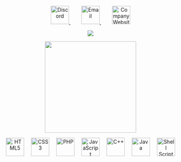 <!-- Social Links & Company Website -->
<p align="center">
  <!-- Discord -->
  <a href="https://discord.com/users/@templeterry" target="_blank">
    <img src="https://img.icons8.com/fluency/48/000000/discord-logo.png" alt="Discord" width="50" height="50"/>
  </a>
  
  <!-- Email -->
  <a href="mailto:contact@templeenterprise.com" target="_blank" style="margin-left: 30px;">
    <img src="https://img.icons8.com/fluency/48/000000/gmail-new.png" alt="Email" width="50" height="50"/>
  </a>
  
  <!-- Company Website -->
  <a href="https://templeenterprise.com" target="_blank" style="margin-left: 30px;">
    <img src="https://img.icons8.com/ios-filled/50/81A1C1/domain.png" alt="Company Website" width="50" height="50"/>
  </a>
</p>

<!-- Stats Dashboard -->
<p align="center">
  <a href="https://git.io/streak-stats" target="_blank">
    <img src="https://streak-stats.demolab.com?user=PhilipPanda&theme=nord&border_radius=4.5&date_format=j%20M%5B%20Y%5D&mode=weekly&card_width=450&card_height=200"/>
  </a>
</p>

<!-- Activity Graph -->
<p align="center">
  <a href="https://git.io/streak-stats" target="_blank">
    <img height=250 src="https://github-readme-activity-graph.vercel.app/graph?username=PhilipPanda&border_radius=0&custom_title=activity%20graph&hide_title=true&bg_color=2E3440&color=81A1C1&line=88C0D0&point=5E81AC&area_color=D8DEE9&title_color=81A1C1&area=true"/>
  </a> 
</p>

<!-- Languages & Tools -->
<p align="center">
  <img src="https://img.icons8.com/color/48/000000/html-5.png" alt="HTML5" width="50" height="50" style="margin-right: 15px;"/>
  <img src="https://img.icons8.com/color/48/000000/css3.png" alt="CSS3" width="50" height="50" style="margin-right: 15px;"/>
  <img src="https://img.icons8.com/color/48/000000/php.png" alt="PHP" width="50" height="50" style="margin-right: 15px;"/>
  <img src="https://img.icons8.com/color/48/000000/javascript.png" alt="JavaScript" width="50" height="50" style="margin-right: 15px;"/>
  <img src="https://img.icons8.com/color/48/000000/c-plus-plus-logo.png" alt="C++" width="50" height="50" style="margin-right: 15px;"/>
  <img src="https://img.icons8.com/color/48/000000/java-coffee-cup-logo--v1.png" alt="Java" width="50" height="50" style="margin-right: 15px;"/>
  <img src="https://img.icons8.com/color/48/000000/bash.png" alt="Shell Script" width="50" height="50"/>
</p>
